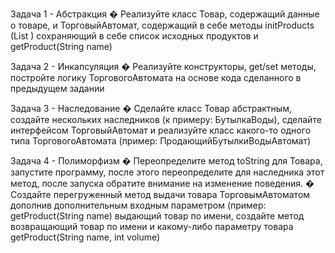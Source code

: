 Задача 1 - Абстракция
    � Реализуйте класс Товар, содержащий данные о товаре, 
    и ТорговыйАвтомат, содержащий в себе методы
    initProducts (List <Product>) сохраняющий
    в себе список исходных продуктов и getProduct(String name)

Задача 2 - Инкапсуляция
    � Реализуйте конструкторы, get/set методы,
    постройте логику ТорговогоАвтомата на основе кода
    сделанного в предыдущем задании

Задача 3 - Наследование
    � Сделайте класс Товар абстрактным, создайте нескольких 
    наследников (к примеру: БутылкаВоды),
    сделайте интерфейсом ТорговыйАвтомат и реализуйте класс 
    какого-то одного типа
    ТорговогоАвтомата (пример: ПродающийБутылкиВодыАвтомат)

Задача 4 - Полиморфизм
    � Переопределите метод toString для Товара,
    запустите программу, после этого переопределите для
    наследника этот метод, после запуска обратите внимание
    на изменение поведения.
    � Создайте перегруженный метод выдачи товара ТорговымАвтоматом
    дополнив дополнительным
    входным параметром (пример: getProduct(String name) выдающий товар
    по имени, создайте метод
    возвращающий товар по имени и какому-либо параметру товара
    getProduct(String name, int volume)